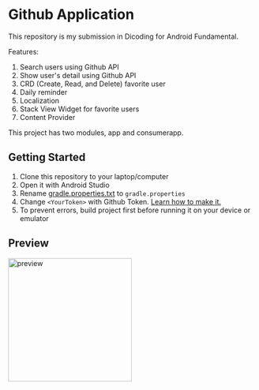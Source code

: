 # Github Application

This repository is my submission in Dicoding for Android Fundamental.

Features:
1. Search users using Github API
2. Show user's detail using Github API
3. CRD (Create, Read, and Delete) favorite user
4. Daily reminder
5. Localization
6. Stack View Widget for favorite users
7. Content Provider

This project has two modules, app and consumerapp.

## Getting Started
1. Clone this repository to your laptop/computer
2. Open it with Android Studio
3. Rename [gradle.properties.txt](gradle.properties.txt) to `gradle.properties`
4. Change `<YourToken>` with Github Token. [Learn how to make it.](https://www.dicoding.com/blog/apa-itu-rate-limit-pada-github-api/)
5. To prevent errors, build project first before running it on your device or emulator

## Preview

<img src="images/preview.gif" alt="preview" width="250px">